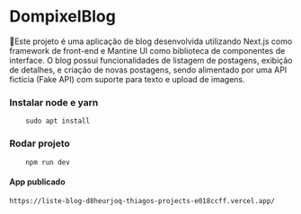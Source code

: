 # DompixelBlog

📝Este projeto é uma aplicação de blog desenvolvida utilizando Next.js como framework de front-end e Mantine UI como biblioteca de componentes de interface. O blog possui funcionalidades de listagem de postagens, exibição de detalhes, e criação de novas postagens, sendo alimentado por uma API fictícia (Fake API) com suporte para texto e upload de imagens.


### Instalar node e yarn

	
		sudo apt install
		
	

### Rodar projeto

 	
		npm run dev
	
#### App publicado
	https://liste-blog-d8heurjoq-thiagos-projects-e018ccff.vercel.app/

